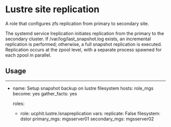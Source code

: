 # Lustre site replication
A role that configures zfs replication from primary to secondary site.

The systemd service lreplication initiates replication from the primary to the secondary cluster. If /var/log/last_snapshot.log exists, an incremental replication is performed; otherwise, a full snapshot replication is executed. Replication occurs at the zpool level, with a separate process spawned for each zpool in parallel.

## Usage

---
- name: Setup snapshot backup on lustre filesystem
  hosts: role_mgs
  become: yes
  gather_facts: yes

  roles:
    - role: ucphit.lustre.lsnapreplication
      vars:
        replicate: False
        filesystem: dstor
        primary_mgs: mgsserver01
        secondary_mgs: mgsserver02


